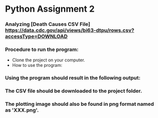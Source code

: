 # Python Assignment 2
### Analyzing [Death Causes CSV File] https://data.cdc.gov/api/views/bi63-dtpu/rows.csv?accessType=DOWNLOAD



### Procedure to run the program:
* Clone the project on your computer.
* How to use the program:

  
### Using the program should result in the following output:



### The CSV file should be downloaded to the project folder.
### The plotting image should also be found in png format named as 'XXX.png'.
